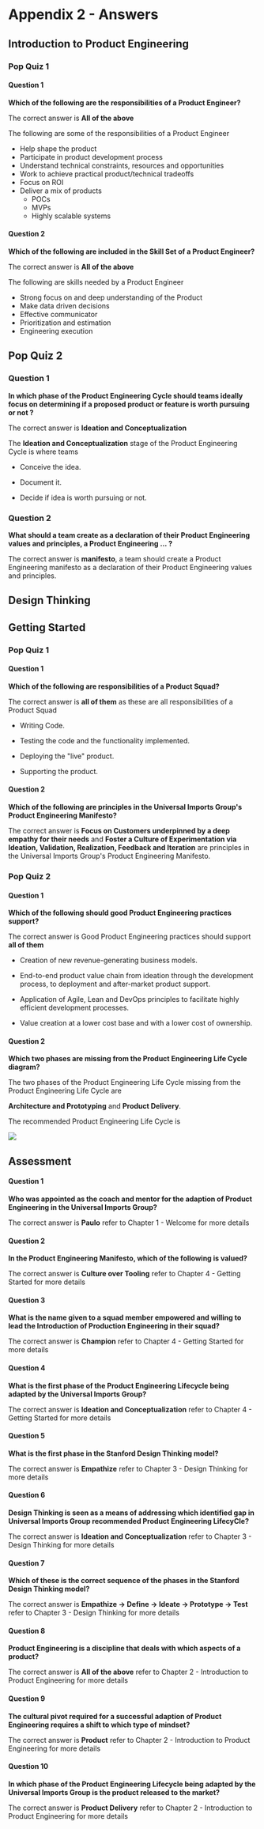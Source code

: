 # Appendix 2 - Answers

## Introduction to Product Engineering

### Pop Quiz 1

#### Question 1

**Which of the following are the responsibilities of a Product Engineer?**

The correct answer is **All of the above**

The following are some of the responsibilities of a Product Engineer

- Help shape the product
- Participate in product development process
- Understand technical constraints, resources and opportunities
- Work to achieve practical product/technical tradeoffs
- Focus on ROI
- Deliver a mix of products
    - POCs
    - MVPs
    - Highly scalable systems

#### Question 2

**Which of the following are included in the Skill Set of a Product Engineer?**

The correct answer is **All of the above**

The following are skills needed by a Product Engineer

- Strong focus on and deep understanding of the Product
- Make data driven decisions
- Effective communicator
- Prioritization and estimation
- Engineering execution

## Pop Quiz 2

### Question 1

**In which phase of the Product Engineering Cycle should teams ideally focus on determining if a proposed product or feature is worth pursuing or not ?**

The correct answer is **Ideation and Conceptualization**

The **Ideation and Conceptualization** stage of the Product Engineering Cycle is where teams

- Conceive the idea.

- Document it.

- Decide if idea is worth pursuing or not.


### Question 2

**What should a team create as a declaration of their Product Engineering values and principles, a Product Engineering ... ?**

The correct answer is **manifesto**, a team should create a Product Engineering manifesto as a declaration of their Product Engineering values and principles.

## Design Thinking

## Getting Started

### Pop Quiz 1

#### Question 1

**Which of the following are responsibilities of a Product Squad?**

The correct answer is **all of them**  as these are all responsibilities of a Product Squad

- Writing Code.

- Testing the code and the functionality implemented.

- Deploying the "live" product.

- Supporting the product.

#### Question 2

**Which of the following are principles in the Universal Imports Group's Product Engineering Manifesto?**

The correct answer is **Focus on Customers underpinned by a deep empathy for their needs** and **Foster a Culture of Experimentation via Ideation, Validation, Realization, Feedback and Iteration** are principles in the Universal Imports Group's Product Engineering Manifesto.

### Pop Quiz 2

#### Question 1

**Which of the following should good Product Engineering practices support?**

The correct answer is Good Product Engineering practices should support **all of them**

- Creation of new revenue-generating business models.

- End-to-end product value chain from ideation through the development process, to deployment and after-market product support.

- Application of Agile, Lean and DevOps principles to facilitate highly efficient development processes.

- Value creation at a lower cost base and with a lower cost of ownership.

#### Question 2

**Which two phases are missing from the Product Engineering Life Cycle diagram?**

The two phases of the Product Engineering Life Cycle missing from the Product Engineering Life Cycle are

**Architecture and Prototyping** and **Product Delivery**.

The recommended Product Engineering Life Cycle is

![](assets/productengineering-lifecycle.png)

## Assessment

#### Question 1

**Who was appointed as the coach and mentor for the adaption of Product Engineering in the Universal Imports Group?**

The correct answer is **Paulo** refer to Chapter 1 - Welcome for more details

#### Question 2

**In the Product Engineering Manifesto, which of the following is valued?**

The correct answer is **Culture over Tooling** refer to Chapter 4 - Getting Started for more details

#### Question 3

**What is the name given to a squad member empowered and willing to lead the Introduction of Production Engineering in their squad?**

The correct answer is **Champion** refer to Chapter 4 - Getting Started for more details

#### Question 4

**What is the first phase of the Product Engineering Lifecycle being adapted by the Universal Imports Group?**

The correct answer is **Ideation and Conceptualization** refer to Chapter 4 - Getting Started for more details

#### Question 5

**What is the first phase in the Stanford Design Thinking model?**

The correct answer is **Empathize** refer to Chapter 3 - Design Thinking for more details

#### Question 6

**Design Thinking is seen as a means of addressing which identified gap in Universal Imports Group recommended Product Engineering LifecyCle?**

The correct answer is **Ideation and Conceptualization** refer to Chapter 3 - Design Thinking for more details

#### Question 7

**Which of these is the correct sequence of the phases in the Stanford Design Thinking model?**

The correct answer is **Empathize -> Define -> Ideate -> Prototype -> Test** refer to Chapter 3 - Design Thinking for more details

#### Question 8

**Product Engineering is a discipline that deals with which aspects of a product?**

The correct answer is **All of the above** refer to Chapter 2 - Introduction to Product Engineering for more details

#### Question 9

**The cultural pivot required for a successful adaption of Product Engineering requires a shift to which type of mindset?**

The correct answer is **Product** refer to Chapter 2 - Introduction to Product Engineering for more details

#### Question 10

**In which phase of the Product Engineering Lifecycle being adapted by the Universal Imports Group is the product released to the market?**

The correct answer is **Product Delivery** refer to Chapter 2 - Introduction to Product Engineering for more details
